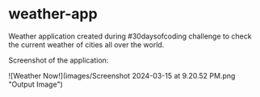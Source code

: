 # weather-app
Weather application created during #30daysofcoding challenge to check the current weather of cities all over the world.

Screenshot of the application:

![Weather Now!](images/Screenshot 2024-03-15 at 9.20.52 PM.png "Output Image")
